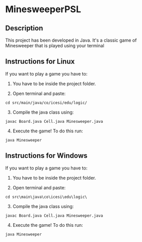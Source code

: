 # MinesweeperPSL
## Description  
This project has been developed in Java. It's a classic game of Minesweeper that is played using your terminal
## Instructions for Linux
If you want to play a game you have to:  

1. You have to be inside the project folder.  

2. Open terminal and paste:  
```
cd src/main/java/co/icesi/edu/logic/
```  

3. Compile the java class using:  
```
javac Board.java Cell.java Minesweeper.java 
```  

4. Execute the game! To do this run:  
```
java Minesweeper
```  

## Instructions for Windows
If you want to play a game you have to:  

1. You have to be inside the project folder.  

2. Open terminal and paste:  
```
cd src\main\java\co\icesi\edu\logic\                                       
```  

3. Compile the java class using:  
```
javac Board.java Cell.java Minesweeper.java 
```  

4. Execute the game! To do this run:  
```
java Minesweeper
```  
